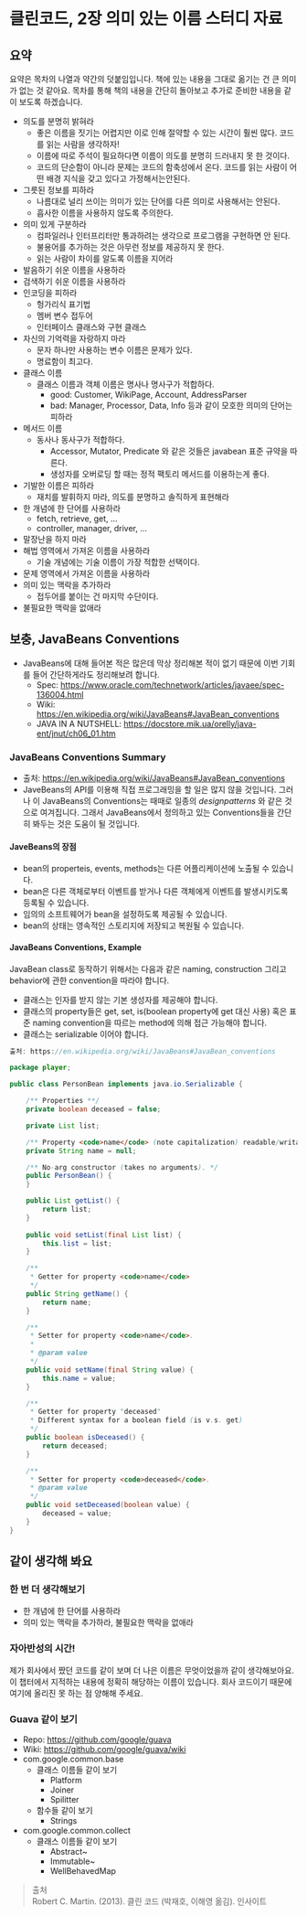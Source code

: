 # 클린코드, 2장 의미 있는 이름 스터디 자료

## 요약
요약은 목차의 나열과 약간의 덧붙임입니다. 책에 있는 내용을 그대로 옮기는 건 큰 의미가 없는 것 같아요. 목차를 통해 책의 내용을 간단히 돌아보고 추가로 준비한 내용을 같이 보도록 하겠습니다.

- 의도를 분명히 밝혀라
    - 좋은 이름을 짓기는 어렵지만 이로 인해 절약할 수 있는 시간이 훨씬 많다. 코드를 읽는 사람을 생각하자!
    - 이름에 따로 주석이 필요하다면 이름이 의도를 분명히 드러내지 못 한 것이다.
    - 코드의 단순함이 아니라 문제는 코드의 함축성에서 온다. 코드를 읽는 사람이 어떤 배경 지식을 갖고 있다고 가정해서는안된다.
- 그릇된 정보를 피하라
    - 나름대로 널리 쓰이는 의미가 있는 단어를 다른 의미로 사용해서는 안된다.
    - 흡사한 이름을 사용하지 않도록 주의한다.
- 의미 있게 구분하라
    - 컴파일러나 인터프리터만 통과하려는 생각으로 프로그램을 구현하면 안 된다.
    - 불용어를 추가하는 것은 아무런 정보를 제공하지 못 한다.
    - 읽는 사람이 차이를 알도록 이름을 지어라
- 발음하기 쉬운 이름을 사용하라
- 검색하기 쉬운 이름을 사용하라
- 인코딩을 피하라
    - 헝가리식 표기법
    - 멤버 변수 접두어
    - 인터페이스 클래스와 구현 클래스
- 자신의 기억력을 자랑하지 마라
    - 문자 하나만 사용하는 변수 이름은 문제가 있다.
    - 명료함이 최고다.
- 클래스 이름
    - 클래스 이름과 객체 이름은 명사나 명사구가 적합하다.
        - good: Customer, WikiPage, Account, AddressParser
        - bad: Manager, Processor, Data, Info 등과 같이 모호한 의미의 단어는 피하라
- 메서드 이름
    - 동사나 동사구가 적합하다.
        - Accessor, Mutator, Predicate 와 같은 것들은 javabean 표준 규약을 따른다.  
        - 생성자를 오버로딩 할 때는 정적 팩토리 메서드를 이용하는게 좋다.
- 기발한 이름은 피하라
    - 재치를 발휘하지 마라, 의도를 분명하고 솔직하게 표현해라
- 한 개념에 한 단어를 사용하라
    - fetch, retrieve, get, ...
    - controller, manager, driver, ...
- 말장난을 하지 마라
- 해법 영역에서 가져온 이름을 사용하라
    - 기술 개념에는 기술 이름이 가장 적합한 선택이다.
- 문제 영역에서 가져온 이름을 사용하라
- 의미 있는 맥락을 추가하라
    - 접두어를 붙이는 건 마지막 수단이다.
- 불필요한 맥락을 없애라

## 보충, JavaBeans Conventions
- JavaBeans에 대해 들어본 적은 많은데 막상 정리해본 적이 없기 때문에 이번 기회를 들어 간단하게라도 정리해보려 합니다.
    - Spec: https://www.oracle.com/technetwork/articles/javaee/spec-136004.html
    - Wiki: https://en.wikipedia.org/wiki/JavaBeans#JavaBean_conventions
    - JAVA IN A NUTSHELL: https://docstore.mik.ua/orelly/java-ent/jnut/ch06_01.htm

### JavaBeans Conventions Summary
- 출처: https://en.wikipedia.org/wiki/JavaBeans#JavaBean_conventions
- JaveBeans의 API를 이용해 직접 프로그래밍을 할 일은 많지 않을 것입니다. 그러나 이 JavaBeans의 Conventions는 때때로 일종의 *designpatterns* 와 같은 것으로 여겨집니다. 그래서 JavaBeans에서 정의하고 있는 Conventions들을 간단히 봐두는 것은 도움이 될 것입니다.

#### JaveBeans의 장점
- bean의 properteis, events, methods는 다른 어플리케이션에 노출될 수 있습니다.
- bean은 다른 객체로부터 이벤트를 받거나 다른 객체에게 이벤트를 발생시키도록 등록될 수 있습니다.
- 임의의 소프트웨어가 bean을 설정하도록 제공될 수 있습니다.
- bean의 상태는 영속적인 스토리지에 저장되고 복원될 수 있습니다. 

#### JavaBeans Conventions, Example
JavaBean class로 동작하기 위해서는 다음과 같은 naming, construction 그리고 behavior에 관한 convention을 따라야 합니다.
- 클래스는 인자를 받지 않는 기본 생성자를 제공해야 합니다. 
- 클래스의 property들은 get, set, is(boolean property에 get 대신 사용) 혹은 표준 naming convention을 따르는 method에 의해 접근 가능해야 합니다.
- 클래스는 serializable 이어야 합니다.
```Java
출처: https://en.wikipedia.org/wiki/JavaBeans#JavaBean_conventions

package player;

public class PersonBean implements java.io.Serializable {

    /** Properties **/
    private boolean deceased = false;

    private List list;

    /** Property <code>name</code> (note capitalization) readable/writable. */
    private String name = null;

    /** No-arg constructor (takes no arguments). */
    public PersonBean() {
    }

    public List getList() {
        return list;
    }
	
    public void setList(final List list) {
        this.list = list;
    }

    /**
     * Getter for property <code>name</code>
     */
    public String getName() {
        return name;
    }

    /**
     * Setter for property <code>name</code>.
     *
     * @param value
     */
    public void setName(final String value) {
        this.name = value;
    }

    /**
     * Getter for property "deceased"
     * Different syntax for a boolean field (is v.s. get)
     */
    public boolean isDeceased() {
        return deceased;
    }

    /**
     * Setter for property <code>deceased</code>.
     * @param value
     */
    public void setDeceased(boolean value) {
        deceased = value;
    }
}
```


## 같이 생각해 봐요
### 한 번 더 생각해보기
- 한 개념에 한 단어를 사용하라
- 의미 있는 맥락을 추가하라, 불필요한 맥락을 없애라 
### 자아반성의 시간!
제가 회사에서 짰던 코드를 같이 보며 더 나은 이름은 무엇이었을까 같이 생각해보아요. 이 챕터에서 지적하는 내용에 정확히 해당하는 이름이 있습니다. 회사 코드이기 때문에 여기에 올리진 못 하는 점 양해해 주세요.
### Guava 같이 보기
- Repo: https://github.com/google/guava
- Wiki: https://github.com/google/guava/wiki
- com.google.common.base
    - 클래스 이름들 같이 보기
        - Platform
        - Joiner
        - Spilitter
    - 함수들 같이 보기
        - Strings   
- com.google.common.collect
    - 클래스 이름들 같이 보기  
        - Abstract~ 
        - Immutable~ 
        - WellBehavedMap

> 출처  
Robert C. Martin. (2013). 클린 코드 (박재호, 이해영 옮김). 인사이트